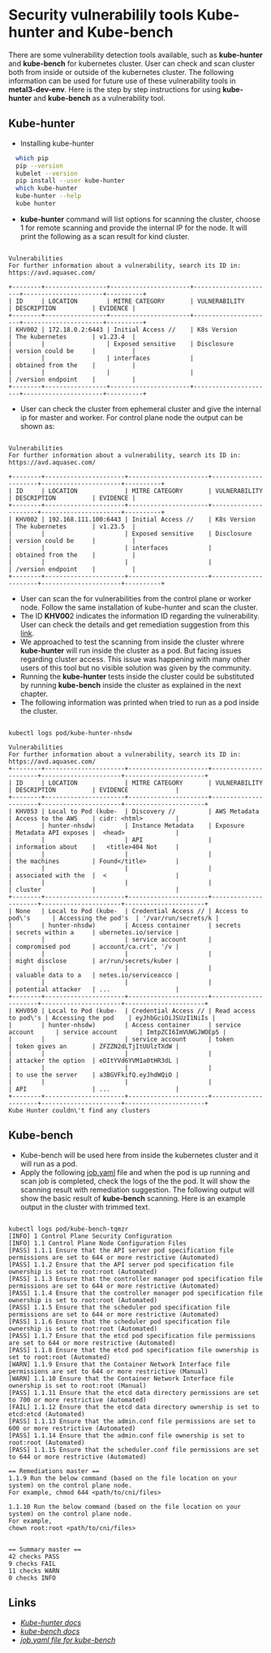 # Security vulnerabilily tools Kube-hunter and Kube-bench

There are some vulnerability detection tools available, such as **kube-hunter** and **kube-bench** for kubernetes cluster. User can check and scan cluster both from inside or outside of the kubernetes cluster. The following information can be used for future use of these vulnerability tools in **metal3-dev-env**. Here is the step by step instructions for using **kube-hunter** and **kube-bench** as a vulnerability tool.

## **Kube-hunter**

* Installing kube-hunter

```bash
  which pip
  pip --version
  kubelet --version
  pip install --user kube-hunter
  which kube-hunter
  kube-hunter --help
  kube hunter

```

* **kube-hunter** command will list options for scanning the cluster, choose 1 for remote scanning and provide the internal IP for the node. It will print the following as a scan result for kind cluster.

```text

Vulnerabilities
For further information about a vulnerability, search its ID in:
https://avd.aquasec.com/

+--------+-----------------+----------------------+----------------------+----------------------+----------+
| ID     | LOCATION        | MITRE CATEGORY       | VULNERABILITY        | DESCRIPTION          | EVIDENCE |
+--------+-----------------+----------------------+----------------------+----------------------+----------+
| KHV002 | 172.18.0.2:6443 | Initial Access //    | K8s Version          | The kubernetes       | v1.23.4  |
|        |                 | Exposed sensitive    | Disclosure           | version could be     |          |
|        |                 | interfaces           |                      | obtained from the    |          |
|        |                 |                      |                      | /version endpoint    |          |
+--------+-----------------+----------------------+----------------------+----------------------+----------+

```

* User can check the cluster from ephemeral cluster and give the internal ip for master and worker. For control plane node the output can be shown as:

```text

Vulnerabilities
For further information about a vulnerability, search its ID in:
https://avd.aquasec.com/

+--------+----------------------+----------------------+----------------------+----------------------+----------+
| ID     | LOCATION             | MITRE CATEGORY       | VULNERABILITY        | DESCRIPTION          | EVIDENCE |
+--------+----------------------+----------------------+----------------------+----------------------+----------+
| KHV002 | 192.168.111.100:6443 | Initial Access //    | K8s Version          | The kubernetes       | v1.23.5  |
|        |                      | Exposed sensitive    | Disclosure           | version could be     |          |
|        |                      | interfaces           |                      | obtained from the    |          |
|        |                      |                      |                      | /version endpoint    |          |
+--------+----------------------+----------------------+----------------------+----------------------+----------+

```

* User can scan the for vulnerabilities from the control plane or worker node. Follow the same installation of kube-hunter and scan the cluster.
* The ID **KHV00**2 indicates the information ID regarding the vulnerability. User can check the details and get remediation suggestion from this [link](https://avd.aquasec.com/).
* We approached to test the scanning from inside the cluster whrere **kube-hunter** will run inside the cluster as a pod. But facing issues regarding cluster access. This issue was happening with many other users of this tool but no visible solution was given by the community.
* Running the **kube-hunter** tests inside the cluster could be substituted by running **kube-bench** inside the cluster as explained in the next chapter.
* The following information was printed when tried to run as a pod inside the cluster.

```text

kubectl logs pod/kube-hunter-nhsdw

Vulnerabilities
For further information about a vulnerability, search its ID in:
https://avd.aquasec.com/
+--------+----------------------+----------------------+----------------------+----------------------+----------------------+
| ID     | LOCATION             | MITRE CATEGORY       | VULNERABILITY        | DESCRIPTION          | EVIDENCE             |
+--------+----------------------+----------------------+----------------------+----------------------+----------------------+
| KHV053 | Local to Pod (kube-  | Discovery //         | AWS Metadata         | Access to the AWS    | cidr: <html>         |
|        | hunter-nhsdw)        | Instance Metadata    | Exposure             | Metadata API exposes |  <head>              |
|        |                      | API                  |                      | information about    |   <title>404 Not     |
|        |                      |                      |                      | the machines         | Found</title>        |
|        |                      |                      |                      | associated with the  |  <                   |
|        |                      |                      |                      | cluster              |                      |
+--------+----------------------+----------------------+----------------------+----------------------+----------------------+
| None   | Local to Pod (kube-  | Credential Access // | Access to pod\'s      | Accessing the pod's  | '/var/run/secrets/k |
|        | hunter-nhsdw)        | Access container     | secrets              | secrets within a     | ubernetes.io/service |
|        |                      | service account      |                      | compromised pod      | account/ca.crt', '/v |
|        |                      |                      |                      | might disclose       | ar/run/secrets/kuber |
|        |                      |                      |                      | valuable data to a   | netes.io/serviceacco |
|        |                      |                      |                      | potential attacker   | ...                  |
+--------+----------------------+----------------------+----------------------+----------------------+----------------------+
| KHV050 | Local to Pod (kube-  | Credential Access // | Read access to pod\'s | Accessing the pod    | eyJhbGciOiJSUzI1NiIs |
|        | hunter-nhsdw)        | Access container     | service account      | service account      | ImtpZCI6ImVUWGJWOEp5 |
|        |                      | service account      | token                | token gives an       | ZFZZN2dLTjItUUlzTXdW |
|        |                      |                      |                      | attacker the option  | eDItYVd6YVM1a0tHR3dL |
|        |                      |                      |                      | to use the server    | a3BGVFkifQ.eyJhdWQiO |
|        |                      |                      |                      | API                  | ...                  |
+--------+----------------------+----------------------+----------------------+----------------------+----------------------+
Kube Hunter couldn\'t find any clusters
```

## **Kube-bench**

* Kube-bench will be used here from inside the kubernetes cluster and it will run as a pod.
* Apply the following [job.yaml](https://raw.githubusercontent.com/aquasecurity/kube-bench/main/job.yaml) file and when the pod is up running and scan job is completed, check the logs of the the pod. It will show the scanning result with remediation suggestion. The following output will show the basic result of **kube-bench** scanning. Here is an example output in the cluster with trimmed text.

```text

kubectl logs pod/kube-bench-tqmzr
[INFO] 1 Control Plane Security Configuration
[INFO] 1.1 Control Plane Node Configuration Files
[PASS] 1.1.1 Ensure that the API server pod specification file permissions are set to 644 or more restrictive (Automated)
[PASS] 1.1.2 Ensure that the API server pod specification file ownership is set to root:root (Automated)
[PASS] 1.1.3 Ensure that the controller manager pod specification file permissions are set to 644 or more restrictive (Automated)
[PASS] 1.1.4 Ensure that the controller manager pod specification file ownership is set to root:root (Automated)
[PASS] 1.1.5 Ensure that the scheduler pod specification file permissions are set to 644 or more restrictive (Automated)
[PASS] 1.1.6 Ensure that the scheduler pod specification file ownership is set to root:root (Automated)
[PASS] 1.1.7 Ensure that the etcd pod specification file permissions are set to 644 or more restrictive (Automated)
[PASS] 1.1.8 Ensure that the etcd pod specification file ownership is set to root:root (Automated)
[WARN] 1.1.9 Ensure that the Container Network Interface file permissions are set to 644 or more restrictive (Manual)
[WARN] 1.1.10 Ensure that the Container Network Interface file ownership is set to root:root (Manual)
[PASS] 1.1.11 Ensure that the etcd data directory permissions are set to 700 or more restrictive (Automated)
[FAIL] 1.1.12 Ensure that the etcd data directory ownership is set to etcd:etcd (Automated)
[PASS] 1.1.13 Ensure that the admin.conf file permissions are set to 600 or more restrictive (Automated)
[PASS] 1.1.14 Ensure that the admin.conf file ownership is set to root:root (Automated)
[PASS] 1.1.15 Ensure that the scheduler.conf file permissions are set to 644 or more restrictive (Automated)

== Remediations master ==
1.1.9 Run the below command (based on the file location on your system) on the control plane node.
For example, chmod 644 <path/to/cni/files>

1.1.10 Run the below command (based on the file location on your system) on the control plane node.
For example,
chown root:root <path/to/cni/files>


== Summary master ==
42 checks PASS
9 checks FAIL
11 checks WARN
0 checks INFO

```

## **Links**

* [*Kube-hunter docs*](https://aquasecurity.github.io/kube-hunter/)
* [*kube-bench docs*](https://github.com/aquasecurity/kube-bench/blob/main/docs/running.md)
* [*job.yaml file for kube-bench*](https://raw.githubusercontent.com/aquasecurity/kube-bench/main/job.yaml)
